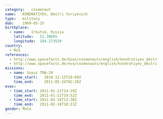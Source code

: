 ```yaml
---
category:	cosmonaut
name:	KONDRATIYEV, Dmitri Yuriyevich 
type:	military
dob:	1969-05-25
birthplace:
  - name:	Irkutsk, Russia
    latitude:	52.30695
    longitude:	104.273529
country:
  - RUS
references:
  - http://www.spacefacts.de/bios/cosmonauts/english/kondratiyev_dmitri.htm
  - http://www.spacefacts.de/eva/cosmonauts/english/kondratiyev_dmitri.htm
missions:
  - name: Soyuz TMA-20
    time_start:   2010-12-15T19:09Z
    time_end:     2011-05-24T02:28Z
evas:
  - time_start: 2011-01-21T14:29Z
    time_end:   2011-01-21T19:52Z
  - time_start: 2011-02-16T13:30Z
    time_end:   2011-02-16T18:21Z
gender:	Male
---
```

